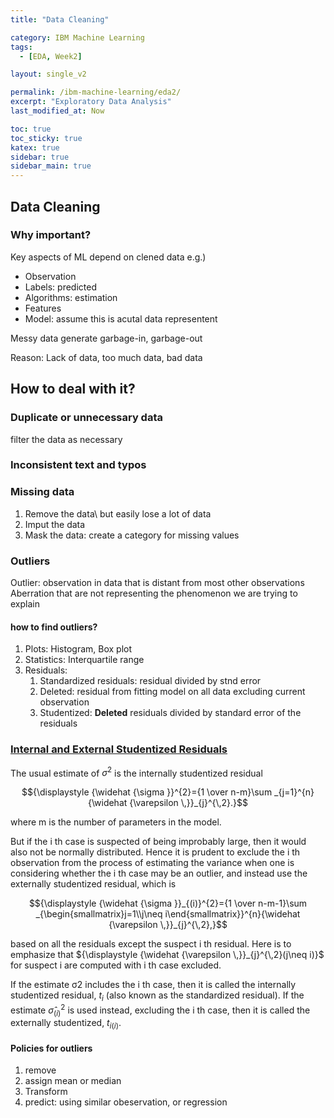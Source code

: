 ```yaml
---
title: "Data Cleaning"

category: IBM Machine Learning
tags:
  - [EDA, Week2]

layout: single_v2

permalink: /ibm-machine-learning/eda2/
excerpt: "Exploratory Data Analysis"
last_modified_at: Now

toc: true
toc_sticky: true
katex: true
sidebar: true
sidebar_main: true
---
```


## Data Cleaning

### Why important?
Key aspects of ML depend on clened data
e.g.)
- Observation
- Labels: predicted
- Algorithms: estimation
- Features
- Model: assume this is acutal data representent 

Messy data generate garbage-in, garbage-out

Reason: Lack of data, too much data, bad data

## How to deal with it?
### Duplicate or unnecessary data
filter the data as necessary

### Inconsistent text and typos

### Missing data
1. Remove the data\\ but easily lose a lot of data
2. Imput the data
3. Mask the data: create a category for missing values

### Outliers
Outlier: observation in data that is distant from most other observations
Aberration that are not representing the phenomenon we are trying to explain
#### how to find outliers?
1. Plots: Histogram, Box plot
2. Statistics: Interquartile range
3. Residuals: 
   1. Standardized residuals: residual divided by stnd error
   2. Deleted: residual from fitting model on all data excluding current observation
   3. Studentized: **Deleted** residuals divided by standard error of the residuals

### [Internal and External Studentized Residuals](https://en.wikipedia.org/wiki/Studentized_residual#Internal_and_external_studentization)

The usual estimate of $σ^2$ is the internally studentized residual

$${\displaystyle {\widehat {\sigma }}^{2}={1 \over n-m}\sum _{j=1}^{n}{\widehat {\varepsilon \,}}_{j}^{\,2}.}$$

where m is the number of parameters in the model.

But if the i th case is suspected of being improbably large, then it would also not be normally distributed. Hence it is prudent to exclude the i th observation from the process of estimating the variance when one is considering whether the i th case may be an outlier, and instead use the externally studentized residual, which is

$${\displaystyle {\widehat {\sigma }}_{(i)}^{2}={1 \over n-m-1}\sum _{\begin{smallmatrix}j=1\\j\neq i\end{smallmatrix}}^{n}{\widehat {\varepsilon \,}}_{j}^{\,2},}$$

based on all the residuals except the suspect i th residual. Here is to emphasize that ${\displaystyle {\widehat {\varepsilon \,}}_{j}^{\,2}(j\neq i)}$ for suspect i are computed with i th case excluded.

If the estimate σ2 includes the i th case, then it is called the internally studentized residual, ${\displaystyle t_{i}}$ (also known as the standardized residual). If the estimate $\widehat {\sigma }_{(i)}^{2}$ is used instead, excluding the i th case, then it is called the externally studentized, $t_{i(i)}$.

#### Policies for outliers
1. remove
2. assign mean or median
3. Transform
4. predict: using similar obeservation, or regression